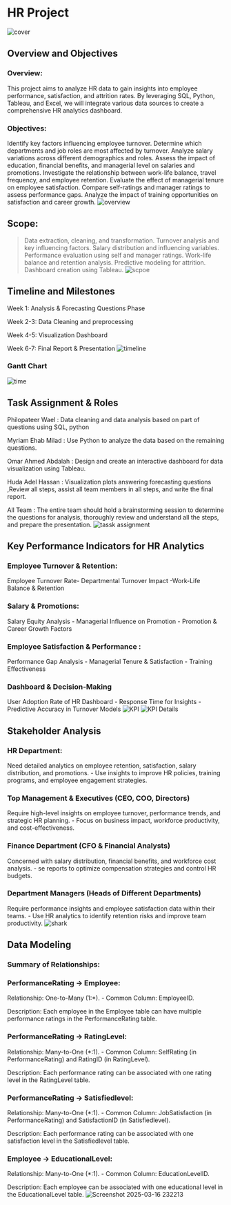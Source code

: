 # HR Project
![cover](https://github.com/user-attachments/assets/4acca880-2e50-4712-8905-cffae08a90fa)
## Overview and Objectives
### Overview:
This project aims to analyze HR data to gain insights into employee performance, satisfaction, and attrition rates. By leveraging SQL, Python, Tableau, and Excel, we will integrate various data sources to create a comprehensive HR analytics dashboard.
### Objectives:
Identify key factors influencing employee turnover.
Determine which departments and job roles are most affected by turnover.
Analyze salary variations across different demographics and roles.
Assess the impact of education, financial benefits, and managerial level on salaries and promotions.
Investigate the relationship between work-life balance, travel frequency, and employee retention.
Evaluate the effect of managerial tenure on employee satisfaction.
Compare self-ratings and manager ratings to assess performance gaps.
Analyze the impact of training opportunities on satisfaction and career growth.
![overview](https://github.com/user-attachments/assets/bfd81de2-bc28-490c-9e75-87c185792b0d)
## Scope:
 >Data extraction, cleaning, and transformation.
  >Turnover analysis and key influencing factors.
  >Salary distribution and influencing variables.
 >Performance evaluation using self and manager ratings.
 >Work-life balance and retention analysis.
 >Predictive modeling for attrition.
 >Dashboard creation using Tableau.
![scpoe](https://github.com/user-attachments/assets/96a19f9d-58a5-4268-969f-fc629960ed0c)
## Timeline and Milestones
Week 1: Analysis & Forecasting Questions Phase 
  
  Week 2-3: Data Cleaning and preprocessing
  
  Week 4-5: Visualization Dashboard
  
  Week 6-7: Final Report & Presentation
![timeline](https://github.com/user-attachments/assets/0e025b18-f545-41c8-8b61-7af6664be7e7)
### Gantt Chart 
![time](https://github.com/user-attachments/assets/76da74ae-7bff-4664-9b14-816f3adcbccd)
## Task Assignment & Roles
Philopateer Wael : Data cleaning and data analysis based on part of questions using SQL, python
 
 Myriam Ehab Milad : Use Python to analyze the data based on the remaining questions.

Omar Ahmed  Abdalah : Design and create an interactive dashboard for data visualization using Tableau.

Huda Adel Hassan : Visualization plots answering forecasting questions ,Review all steps, assist all team members in all steps, and write the final report.

All Team : The entire team should hold a brainstorming session to determine the questions for analysis, thoroughly review and understand all the steps, and prepare the presentation.
![tassk assignment](https://github.com/user-attachments/assets/14e68d7e-7757-47be-b425-1eedd0e41989)
## Key Performance Indicators for HR Analytics
### Employee Turnover & Retention:
Employee Turnover Rate- Departmental Turnover Impact -Work-Life Balance & Retention
 ### Salary & Promotions:
Salary Equity Analysis - Managerial Influence on Promotion - Promotion & Career Growth Factors
### Employee Satisfaction & Performance :
Performance Gap Analysis - Managerial Tenure & Satisfaction - Training Effectiveness
### Dashboard & Decision-Making
User Adoption Rate of HR Dashboard - Response Time for Insights -  Predictive Accuracy in Turnover Models
![KPI](https://github.com/user-attachments/assets/8dbc9a20-3bb4-4fff-b68f-46fa924ed690)
![KPI Details](https://github.com/user-attachments/assets/00f9df65-1f4c-44bb-8bf5-fd18ec2c7662)
## Stakeholder Analysis
### HR Department: 
Need detailed analytics on employee retention, satisfaction, salary distribution, and promotions. - Use insights to improve HR policies, training programs, and employee engagement strategies.
### Top Management & Executives (CEO, COO, Directors)
Require high-level insights on employee turnover, performance trends, and strategic HR planning. - Focus on business impact, workforce productivity, and cost-effectiveness.
### Finance Department (CFO & Financial Analysts)
Concerned with salary distribution, financial benefits, and workforce cost analysis. - se reports to optimize compensation strategies and control HR budgets.
### Department Managers (Heads of Different Departments)
Require performance insights and employee satisfaction data within their teams. - Use HR analytics to identify retention risks and improve team productivity.
![shark](https://github.com/user-attachments/assets/b1e4bf56-305a-46a2-b3ca-5135fa75b641)
## Data Modeling
### Summary of Relationships:
### PerformanceRating → Employee:
Relationship: One-to-Many (1:*). - Common Column: EmployeeID.

Description: Each employee in the Employee table can have multiple performance ratings in the PerformanceRating table.
### PerformanceRating → RatingLevel:
Relationship: Many-to-One (*:1). - Common Column: SelfRating (in PerformanceRating) and RatingID (in RatingLevel).

Description: Each performance rating can be associated with one rating level in the RatingLevel table.
### PerformanceRating → Satisfiedlevel:
Relationship: Many-to-One (*:1). - Common Column: JobSatisfaction (in PerformanceRating) and SatisfactionID (in Satisfiedlevel).

Description: Each performance rating can be associated with one satisfaction level in the Satisfiedlevel table.
### Employee → EducationalLevel:
Relationship: Many-to-One (*:1). - Common Column: EducationLevelID.

Description: Each employee can be associated with one educational level in the EducationalLevel table.
![Screenshot 2025-03-16 232213](https://github.com/user-attachments/assets/9de50a3d-8107-459b-a895-44b3ad760d79)
